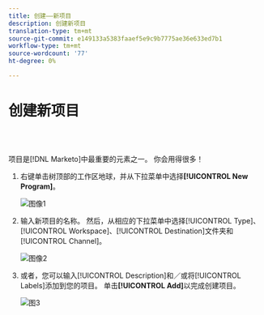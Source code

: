```yaml
---
title: 创建——新项目
description: 创建新项目
translation-type: tm+mt
source-git-commit: e149133a5383faaef5e9c9b7775ae36e633ed7b1
workflow-type: tm+mt
source-wordcount: '77'
ht-degree: 0%

---
```



# 创建新项目

<br> 

项目是[!DNL Marketo]中最重要的元素之一。 你会用得很多！

1. 右键单击树顶部的工作区地球，并从下拉菜单中选择&#x200B;**[!UICONTROL New Program]**。

   ![图像1](/help/sky/assets/programs/create-a-new-program/create-a-new-program-1.png)

1. 输入新项目的名称。 然后，从相应的下拉菜单中选择[!UICONTROL Type]、[!UICONTROL Workspace]、[!UICONTROL Destination]文件夹和[!UICONTROL Channel]。

   ![图像2](/help/sky/assets/programs/create-a-new-program/create-a-new-program-2.png)

1. 或者，您可以输入[!UICONTROL Description]和／或将[!UICONTROL Labels]添加到您的项目。 单击&#x200B;**[!UICONTROL Add]**&#x200B;以完成创建项目。

   ![图3](/help/sky/assets/programs/create-a-new-program/create-a-new-program-3.png)
